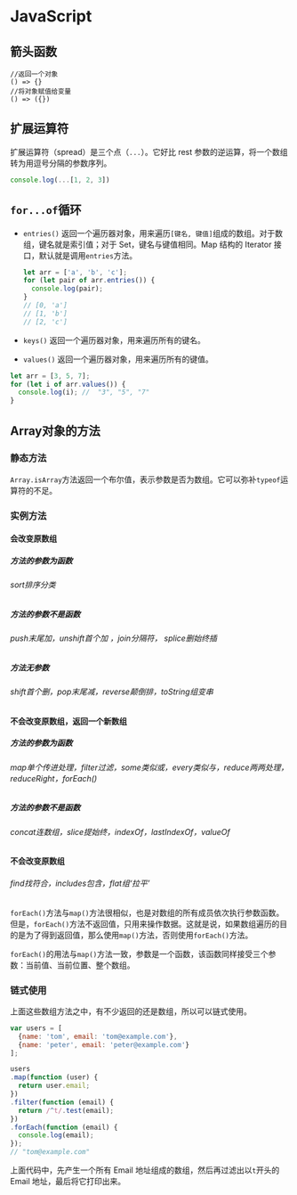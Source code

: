 # JavaScript

## 箭头函数

```
//返回一个对象
() => {}
//将对象赋值给变量
() => ({})
```

## 扩展运算符

扩展运算符（spread）是三个点（`...`）。它好比 rest 参数的逆运算，将一个数组转为用逗号分隔的参数序列。

```javascript
console.log(...[1, 2, 3])
```

## `for...of`循环

- `entries()` 返回一个遍历器对象，用来遍历`[键名, 键值]`组成的数组。对于数组，键名就是索引值；对于 Set，键名与键值相同。Map 结构的 Iterator 接口，默认就是调用`entries`方法。

  ```javascript
  let arr = ['a', 'b', 'c'];
  for (let pair of arr.entries()) {
    console.log(pair);
  }
  // [0, 'a']
  // [1, 'b']
  // [2, 'c']
  ```

  

- `keys()` 返回一个遍历器对象，用来遍历所有的键名。

- `values()` 返回一个遍历器对象，用来遍历所有的键值。

```javascript
let arr = [3, 5, 7];
for (let i of arr.values()) {
  console.log(i); //  "3", "5", "7"
}
```



## Array对象的方法

### 静态方法

`Array.isArray`方法返回一个布尔值，表示参数是否为数组。它可以弥补`typeof`运算符的不足。

### 实例方法

#### 会改变原数组

##### 方法的参数为函数

###### sort排序分类

##### 方法的参数不是函数

###### push末尾加，unshift首个加  ，join分隔符， splice删始终插

##### 方法无参数

###### shift首个删，pop末尾减，reverse颠倒排，toString组变串

#### 不会改变原数组，返回一个新数组

##### 方法的参数为函数

###### map单个传进处理，filter过滤，some类似或，every类似与，reduce两两处理，reduceRight，forEach()

##### 方法的参数不是函数

###### concat连数组，slice提始终，indexOf，lastIndexOf，valueOf

#### 不会改变原数组

###### find找符合，includes包含，flat组‘拉平’ 

`forEach()`方法与`map()`方法很相似，也是对数组的所有成员依次执行参数函数。但是，`forEach()`方法不返回值，只用来操作数据。这就是说，如果数组遍历的目的是为了得到返回值，那么使用`map()`方法，否则使用`forEach()`方法。

`forEach()`的用法与`map()`方法一致，参数是一个函数，该函数同样接受三个参数：当前值、当前位置、整个数组。

### 链式使用

上面这些数组方法之中，有不少返回的还是数组，所以可以链式使用。

```JavaScript
var users = [
  {name: 'tom', email: 'tom@example.com'},
  {name: 'peter', email: 'peter@example.com'}
];

users
.map(function (user) {
  return user.email;
})
.filter(function (email) {
  return /^t/.test(email);
})
.forEach(function (email) {
  console.log(email);
});
// "tom@example.com"
```

上面代码中，先产生一个所有 Email 地址组成的数组，然后再过滤出以`t`开头的 Email 地址，最后将它打印出来。

